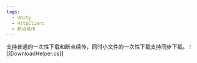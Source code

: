 ```yaml
---
tags:
  - Unity
  - HttpClient
  - 断点续传
---
```

支持普通的一次性下载和断点续传，同时小文件的一次性下载支持同步下载。
![[DownloadHelper.cs]]